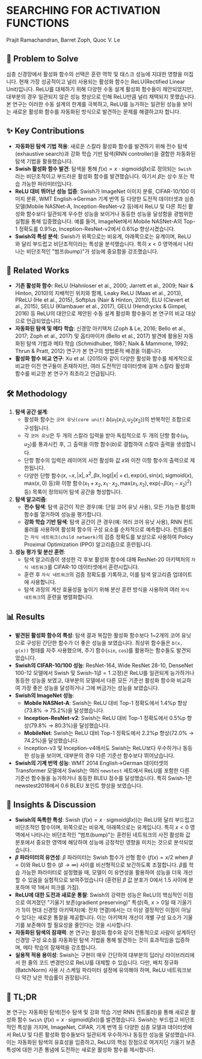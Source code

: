 # SEARCHING FOR ACTIVATION FUNCTIONS

Prajit Ramachandran, Barret Zoph, Quoc V. Le

## 🧩 Problem to Solve

심층 신경망에서 활성화 함수의 선택은 훈련 역학 및 태스크 성능에 지대한 영향을 미칩니다. 현재 가장 성공적이고 널리 사용되는 활성화 함수는 ReLU(Rectified Linear Unit)입니다. ReLU를 대체하기 위해 다양한 수동 설계 활성화 함수들이 제안되었지만, 대부분의 경우 일관되지 않은 성능 향상으로 인해 ReLU만큼 널리 채택되지 못했습니다. 본 연구는 이러한 수동 설계의 한계를 극복하고, ReLU를 능가하는 일관된 성능을 보이는 새로운 활성화 함수를 자동화된 방식으로 발견하는 문제를 해결하고자 합니다.

## ✨ Key Contributions

- **자동화된 탐색 기법 적용**: 새로운 스칼라 활성화 함수를 발견하기 위해 전수 탐색(exhaustive search)과 강화 학습 기반 탐색(RNN controller)을 결합한 자동화된 탐색 기법을 활용했습니다.
- **Swish 활성화 함수 발견**: 탐색을 통해 $f(x) = x \cdot \text{sigmoid}(\beta x)$로 정의되는 `Swish`라는 비단조적이고 부드러운 활성화 함수를 발견했습니다. 여기서 $\beta$는 상수 또는 학습 가능한 파라미터입니다.
- **ReLU 대비 뛰어난 성능 입증**: Swish가 ImageNet 이미지 분류, CIFAR-10/100 이미지 분류, WMT English$\to$German 기계 번역 등 다양한 도전적 데이터셋과 심층 모델(Mobile NASNet-A, Inception-ResNet-v2 등)에서 ReLU 및 다른 최신 활성화 함수보다 일관되게 우수한 성능을 보이거나 동등한 성능을 달성함을 광범위한 실험을 통해 입증했습니다. 예를 들어, ImageNet에서 Mobile NASNet-A의 Top-1 정확도를 0.9%p, Inception-ResNet-v2에서 0.6%p 향상시켰습니다.
- **Swish의 특성 분석**: Swish가 위쪽으로는 비유계, 아래쪽으로는 유계이며, ReLU와 달리 부드럽고 비단조적이라는 특성을 분석했습니다. 특히 $x<0$ 영역에서 나타나는 비단조적인 "범프(bump)"가 성능에 중요함을 강조했습니다.

## 📎 Related Works

- **기존 활성화 함수**: ReLU (Hahnloser et al., 2000; Jarrett et al., 2009; Nair & Hinton, 2010)의 지배적인 위치와 함께, Leaky ReLU (Maas et al., 2013), PReLU (He et al., 2015), Softplus (Nair & Hinton, 2010), ELU (Clevert et al., 2015), SELU (Klambauer et al., 2017), GELU (Hendrycks & Gimpel, 2016) 등 ReLU의 대안으로 제안된 수동 설계 활성화 함수들이 본 연구의 비교 대상으로 언급되었습니다.
- **자동화된 탐색 및 메타 학습**: 신경망 아키텍처 (Zoph & Le, 2016; Bello et al., 2017; Zoph et al., 2017) 및 옵티마이저 (Bello et al., 2017) 발견에 활용된 자동화된 탐색 기법과 메타 학습 (Schmidhuber, 1987; Naik & Mammone, 1992; Thrun & Pratt, 2012) 연구가 본 연구의 방법론적 배경을 이룹니다.
- **활성화 함수 비교 연구**: Xu et al. (2015)와 같이 다양한 활성화 함수를 체계적으로 비교한 이전 연구들이 존재하지만, 여러 도전적인 데이터셋에 걸쳐 스칼라 활성화 함수를 비교한 본 연구가 최초라고 언급됩니다.

## 🛠️ Methodology

1. **탐색 공간 설계**:
   - 활성화 함수는 `코어 유닛(core unit)` $b(u_1(x_1), u_2(x_2))$의 반복적인 조합으로 구성됩니다.
   - 각 `코어 유닛`은 두 개의 스칼라 입력을 받아 독립적으로 두 개의 단항 함수($u_1, u_2$)를 통과시킨 후, 그 출력을 이항 함수($b$)로 결합하여 스칼라 출력을 생성합니다.
   - 단항 함수의 입력은 레이어의 사전 활성화 값 $x$와 이전 이항 함수의 출력으로 제한됩니다.
   - 다양한 단항 함수($x, -x, |x|, x^2, \beta x, \text{log}(|x|+\epsilon), \text{exp}(x), \text{sin}(x), \text{sigmoid}(x), \text{max}(x,0)$ 등)와 이항 함수($x_1+x_2, x_1 \cdot x_2, \text{max}(x_1,x_2), \text{exp}(-\beta(x_1-x_2)^2)$ 등) 목록이 정의되어 탐색 공간을 형성합니다.
2. **탐색 알고리즘**:
   - **전수 탐색**: 탐색 공간이 작은 경우(예: 단일 코어 유닛 사용), 모든 가능한 활성화 함수를 열거하여 성능을 평가합니다.
   - **강화 학습 기반 탐색**: 탐색 공간이 큰 경우(예: 여러 코어 유닛 사용), RNN 컨트롤러를 사용하여 활성화 함수의 구성 요소를 순차적으로 예측합니다. 컨트롤러는 `자식 네트워크(child network)`의 검증 정확도를 보상으로 사용하여 Policy Proximal Optimization (PPO) 알고리즘으로 훈련됩니다.
3. **성능 평가 및 분산 훈련**:
   - 탐색 알고리즘이 생성한 각 후보 활성화 함수에 대해 ResNet-20 아키텍처의 `자식 네트워크`를 CIFAR-10 데이터셋에서 훈련시킵니다.
   - 훈련 후 `자식 네트워크`의 검증 정확도를 기록하고, 이를 탐색 알고리즘 업데이트에 사용합니다.
   - 탐색 과정의 계산 효율성을 높이기 위해 분산 훈련 방식을 사용하여 여러 `자식 네트워크`의 훈련을 병렬화합니다.

## 📊 Results

- **발견된 활성화 함수의 특성**: 탐색 결과 복잡한 활성화 함수보다 1~2개의 코어 유닛으로 구성된 간단한 함수가 더 좋은 성능을 보였습니다. 최상위 함수들은 `b(x, g(x))` 형태를 자주 사용했으며, 주기 함수(`sin`, `cos`)를 활용하는 함수들도 발견되었습니다.
- **Swish의 CIFAR-10/100 성능**: ResNet-164, Wide ResNet 28-10, DenseNet 100-12 모델에서 Swish 및 Swish-1($\beta=1$ 고정)은 ReLU를 일관되게 능가하거나 동등한 성능을 보였고, 대부분의 모델에서 다른 모든 기준선 활성화 함수와 비교하여 가장 좋은 성능을 달성하거나 그에 버금가는 성능을 보였습니다.
- **Swish의 ImageNet 성능**:
  - **Mobile NASNet-A**: Swish는 ReLU 대비 Top-1 정확도에서 1.4%p 향상(73.8% $\to$ 75.2%)을 달성했습니다.
  - **Inception-ResNet-v2**: Swish는 ReLU 대비 Top-1 정확도에서 0.5%p 향상(79.8% $\to$ 80.3%)을 달성했습니다.
  - **MobileNet**: Swish는 ReLU 대비 Top-1 정확도에서 2.2%p 향상(72.0% $\to$ 74.2%)을 달성했습니다.
  - Inception-v3 및 Inception-v4에서도 Swish는 ReLU보다 우수하거나 동등한 성능을 보이며, 대부분의 경우 다른 기준선 함수보다 뛰어났습니다.
- **Swish의 기계 번역 성능**: WMT 2014 English$\to$German 데이터셋의 Transformer 모델에서 Swish는 여러 `newstest` 세트에서 ReLU를 포함한 다른 기준선 함수들을 능가하거나 동등한 BLEU 점수를 달성했습니다. 특히 Swish-1은 newstest2016에서 0.6 BLEU 포인트 향상을 보였습니다.

## 🧠 Insights & Discussion

- **Swish의 독특한 특성**: Swish ($f(x) = x \cdot \text{sigmoid}(\beta x)$)는 ReLU와 달리 부드럽고 비단조적인 함수이며, 위쪽으로는 비유계, 아래쪽으로는 유계입니다. 특히 $x < 0$ 영역에서 나타나는 비단조적인 "범프(bump)"는 훈련된 네트워크의 사전 활성화 값 분포에서 중요한 영역에 해당하여 성능에 긍정적인 영향을 미치는 것으로 분석되었습니다.
- **$\beta$ 파라미터의 유연성**: $\beta$ 파라미터는 Swish 함수가 선형 함수 ($f(x) = x/2$ when $\beta=0$)와 ReLU 함수 ($\beta \to \infty$) 사이를 비선형적으로 보간하도록 조절합니다. $\beta$를 학습 가능한 파라미터로 설정했을 때, 모델이 이 유연성을 활용하여 성능을 더욱 개선할 수 있음을 실험적으로 보여주었습니다 (훈련된 $\beta$ 값 분포가 0에서 1.5 사이에 분포하며 약 1에서 피크를 가짐).
- **ReLU에 대한 도전과 새로운 통찰**: Swish의 강력한 성능은 ReLU의 핵심적인 이점으로 여겨졌던 "기울기 보존(gradient preserving)" 특성(즉, $x>0$일 때 기울기가 1)이 현대 신경망 아키텍처(예: 잔차 연결)에서는 더 이상 결정적인 이점이 아닐 수 있다는 새로운 통찰을 제공합니다. 이는 아키텍처 개선이 개별 구성 요소가 기울기를 보존해야 할 필요성을 줄인다는 것을 시사합니다.
- **자동화된 탐색의 잠재력**: 본 연구는 활성화 함수와 같이 전통적으로 사람이 설계하던 신경망 구성 요소를 자동화된 탐색 기법을 통해 발견하는 것이 효과적임을 입증하며, 메타 학습의 잠재력을 강조합니다.
- **실용적 적용 용이성**: Swish는 구현이 매우 간단하여 대부분의 딥러닝 라이브러리에서 한 줄의 코드 변경만으로 ReLU를 대체할 수 있습니다. 다만, 배치 정규화(BatchNorm) 사용 시 스케일 파라미터 설정에 유의해야 하며, ReLU 네트워크보다 약간 낮은 학습률이 권장됩니다.

## 📌 TL;DR

본 연구는 자동화된 탐색(전수 탐색 및 강화 학습 기반 RNN 컨트롤러)을 통해 새로운 활성화 함수 `Swish` ($f(x) = x \cdot \text{sigmoid}(\beta x)$)를 발견했습니다. Swish는 부드럽고 비단조적인 특성을 가지며, ImageNet, CIFAR, 기계 번역 등 다양한 심층 모델과 데이터셋에서 ReLU 및 다른 활성화 함수들보다 일관되게 우수하거나 동등한 성능을 달성했습니다. 이는 자동화된 탐색의 유효성을 입증하고, ReLU의 핵심 장점으로 여겨지던 기울기 보존 특성에 대한 기존 통념에 도전하는 새로운 활성화 함수를 제시합니다.
